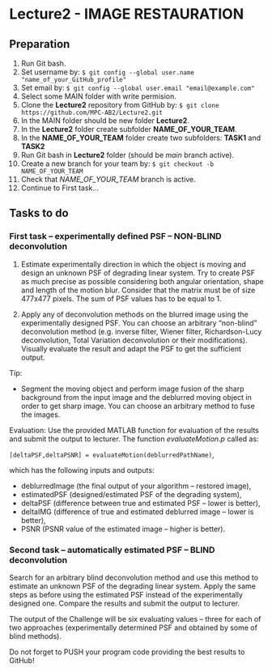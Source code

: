 # Lecture2 - IMAGE RESTAURATION

## Preparation

1. Run Git bash.
2. Set username by: `$ git config --global user.name "name_of_your_GitHub_profile"`
3. Set email by: `$ git config --global user.email "email@example.com"`
4. Select some MAIN folder with write permision.
5. Clone the **Lecture2** repository from GitHub by: `$ git clone https://github.com/MPC-AB2/Lecture2.git`
6. In the MAIN folder should be new folder **Lecture2**.
7. In the **Lecture2** folder create subfolder **NAME_OF_YOUR_TEAM**.
8. In the **NAME_OF_YOUR_TEAM** folder create two subfolders: **TASK1** and **TASK2**
9. Run Git bash in **Lecture2** folder (should be *main* branch active).
10. Create a new branch for your team by: `$ git checkout -b NAME_OF_YOUR_TEAM`
11. Check that  *NAME_OF_YOUR_TEAM* branch is active.
12. Continue to First task...

## Tasks to do

### First task – experimentally defined PSF – NON-BLIND deconvolution

1. Estimate experimentally direction in which the object is moving and design an unknown PSF of degrading linear system. Try to create PSF as much precise as possible considering both angular orientation, shape and length of the motion blur. Consider that the matrix must be of size 477x477 pixels. The sum of PSF values has to be equal to 1.

2. Apply any of deconvolution methods on the blurred image using the experimentally designed PSF. You can choose an arbitrary “non-blind” deconvolution method (e.g. inverse filter, Wiener filter, Richardson-Lucy deconvolution, Total Variation deconvolution or their modifications). Visually evaluate the result and adapt the PSF to get the sufficient output.

Tip:
* Segment the moving object and perform image fusion of the sharp background from the input image and the deblurred moving object in order to get sharp image. You can choose an arbitrary method to fuse the images.

Evaluation:
Use the provided MATLAB function for evaluation of the results and submit the output to lecturer. The function *evaluateMotion.p* called as:

`[deltaPSF,deltaPSNR] = evaluateMotion(deblurredPathName)`,

which has the following inputs and outputs:
* deblurredImage (the final output of your algorithm – restored image),
* estimatedPSF (designed/estimated PSF of the degrading system),
* deltaPSF (difference between true and estimated PSF – lower is better),
* deltaIMG (difference of true and estimated deblurred image – lower is better),
* PSNR (PSNR value of the estimated image – higher is better).

### Second task – automatically estimated PSF – BLIND deconvolution

Search for an arbitrary blind deconvolution method and use this method to estimate an unknown PSF of the degrading linear system. Apply the same steps as before using the estimated PSF instead of the experimentally designed one. Compare the results and submit the output to lecturer.

The output of the Challenge will be six evaluating values – three for each of two approaches (experimentally determined PSF and obtained by some of blind methods).

Do not forget to PUSH your program code providing the best results to GitHub!
